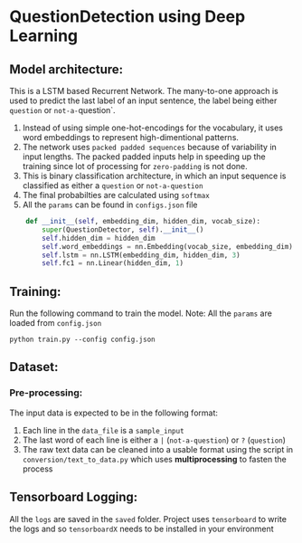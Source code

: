# QuestionDetection using Deep Learning

## Model architecture:

This is a LSTM based Recurrent Network. The many-to-one approach is used to predict the last label of an input sentence, the label being either `question` or `not-a-`question`.

1. Instead of using simple one-hot-encodings for the vocabulary, it uses word embeddings to represent high-dimentional patterns.
2. The network uses `packed padded sequences` because of variability in input lengths. The packed padded inputs help in speeding up the training since lot of processing for `zero-padding` is not done. 
3. This is binary classification architecture, in which an input sequence is classified as either a `question` or `not-a-question`
4. The final probabilties are calculated using `softmax`
5. All the `params` can be found in `configs.json` file
```python
    def __init__(self, embedding_dim, hidden_dim, vocab_size):
        super(QuestionDetector, self).__init__()
        self.hidden_dim = hidden_dim
        self.word_embeddings = nn.Embedding(vocab_size, embedding_dim)
        self.lstm = nn.LSTM(embedding_dim, hidden_dim, 3)
        self.fc1 = nn.Linear(hidden_dim, 1) 
```

## Training:

Run the following command to train the model. Note: All the `params` are loaded from `config.json`
```shell
python train.py --config config.json
```

## Dataset:

### Pre-processing:
The input data is expected to be in the following format:

1. Each line in the `data_file` is a `sample_input`
2. The last word of each line is either a `|` (`not-a-question`) or `?` (`question`) 
3. The raw text data can be cleaned into a usable format using the script in `conversion/text_to_data.py` which uses **multiprocessing** to fasten the process


## Tensorboard Logging:

All the `logs` are saved in the `saved` folder. Project uses `tensorboard` to write the logs and so `tensorboardX` needs to be installed in your environment

